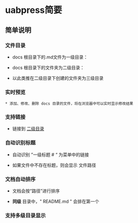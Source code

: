 # uabpress简要

## 简单说明

### 文件目录
* docs 根目录下的.md文件为一级目录：

* docs 根目录下的文件夹为二级目录：

* 以此类推在二级目录下创建的文件夹为三级目录

### 实时预览

```
* 添加、修改、删除 docs 目录的文件，将在浏览器中可以实时显示修改结果
```

### 支持链接

* 链接到 [二级目录](/11/111/readme.md)

### 自动识别标题

* 自动识别 ”一级标题 # “ 为菜单中的链接

* 如果文件中不存在标题，则会显示 文件路径

### 文档自动排序

* 文档会按“路径”进行排序

*  **同级** 目录中，" README.md " 会排在第一个

### 支持多级目录显示

